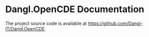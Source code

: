 # Dangl.OpenCDE Documentation

The project source code is available at <https://github.com/Dangl-IT/Dangl.OpenCDE>.
